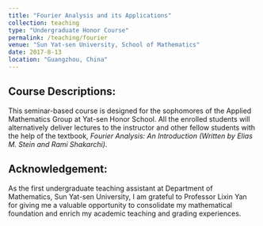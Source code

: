 ```yaml
---
title: "Fourier Analysis and its Applications"
collection: teaching
type: "Undergraduate Honor Course"
permalink: /teaching/fourier
venue: "Sun Yat-sen University, School of Mathematics"
date: 2017-8-13
location: "Guangzhou, China"
---
```


## Course Descriptions:
This seminar-based course is designed for the sophomores of the Applied Mathematics Group at Yat-sen Honor School. All the enrolled students will alternatively deliver lectures to the instructor and other fellow students with the help of the textbook, _Fourier Analysis: An Introduction (Written by Elias M. Stein and Rami Shakarchi)_.
## Acknowledgement:
As the first undergraduate teaching assistant at Department of Mathematics, Sun Yat-sen University, I am grateful to Professor Lixin Yan for giving me a valuable opportunity to consolidate my mathematical foundation and enrich my academic teaching and grading experiences.

